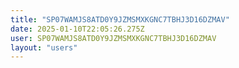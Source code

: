 ```yaml
---
title: "SP07WAMJS8ATD0Y9JZMSMXKGNC7TBHJ3D16DZMAV"
date: 2025-01-10T22:05:26.275Z
user: SP07WAMJS8ATD0Y9JZMSMXKGNC7TBHJ3D16DZMAV
layout: "users"
---
```

    